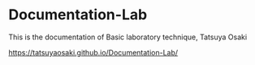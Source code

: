 # Documentation-Lab

This is the documentation of Basic laboratory technique, Tatsuya Osaki

https://tatsuyaosaki.github.io/Documentation-Lab/

#
